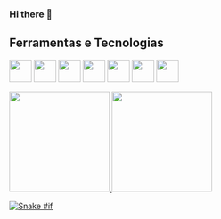 ### Hi there 👋

## Ferramentas e Tecnologias

<img src="https://cdn.jsdelivr.net/gh/devicons/devicon/icons/javascript/javascript-original.svg" width="40" height="40" />   <img src="https://cdn.jsdelivr.net/gh/devicons/devicon/icons/nodejs/nodejs-plain-wordmark.svg" width="40" height="40" />   <img src="https://cdn.jsdelivr.net/gh/devicons/devicon/icons/git/git-original.svg" width="40" height="40" />   <img src="https://cdn.jsdelivr.net/gh/devicons/devicon/icons/html5/html5-original.svg" width="40" height="40" />   <img src="https://cdn.jsdelivr.net/gh/devicons/devicon/icons/css3/css3-original.svg" width="40" height="40" />   <img src="https://cdn.jsdelivr.net/gh/devicons/devicon/icons/sass/sass-original.svg" width="40" height="40" />   <img src="https://cdn.jsdelivr.net/gh/devicons/devicon/icons/react/react-original.svg" width="40" height="40" />

<div>
<a href="https://github.com/LuizAugustoPereira">
<img height="180em" src="https://github-readme-stats.vercel.app/api/top-langs/?username=LuizAugustoPereira&layout=compact&langs_count=7&theme=dracula"/>
<img height="180em" src="https://github-readme-stats.vercel.app/api?username=LuizAugustoPereira&show_icons=true&theme=dracula&include_all_commits=true&count_private=true"/>
</div>

![Snake #if](https://github.com/LuizAugustoPereira/LuizAugustoPereira/blob/output/github-contribution-grid-snake.svg)


<!--
**LuizAugustoPereira/LuizAugustoPereira** is a ✨ _special_ ✨ repository because its `README.md` (this file) appears on your GitHub profile.

Here are some ideas to get you started:

- 🔭 I’m currently working on ...
- 🌱 I’m currently learning ...
- 👯 I’m looking to collaborate on ...
- 🤔 I’m looking for help with ...
- 💬 Ask me about ...
- 📫 How to reach me: ...
- 😄 Pronouns: ...
- ⚡ Fun fact: ...
-->
